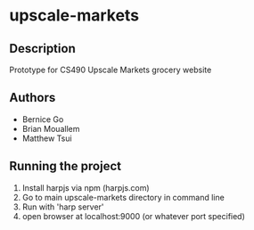 # upscale-markets

## Description
Prototype for CS490 Upscale Markets grocery website

## Authors
* Bernice Go
* Brian Mouallem
* Matthew Tsui

## Running the project
1. Install harpjs via npm (harpjs.com)
2. Go to main upscale-markets directory in command line
3. Run with 'harp server'
4. open browser at localhost:9000 (or whatever port specified)
